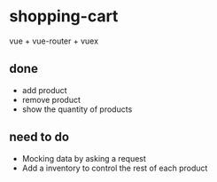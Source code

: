 # shopping-cart
vue + vue-router + vuex

##  done
* add product
* remove product
* show the quantity of  products

## need to do
* Mocking data by asking a request
* Add a inventory to control the rest of each product



